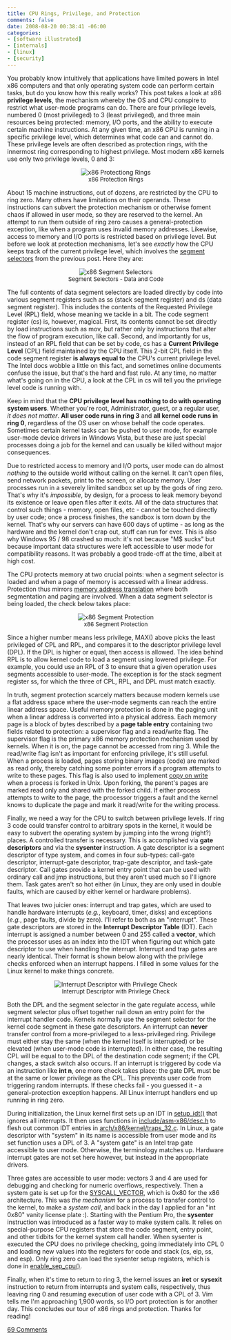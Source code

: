 ```yaml
---
title: CPU Rings, Privilege, and Protection
comments: false
date: 2008-08-20 00:38:41 -06:00
categories:
- [software illustrated]
- [internals]
- [linux]
- [security]
---
```

<p> You probably know intuitively that applications have limited powers in Intel x86 computers and that only operating system code can perform certain tasks, but do you know how this really works? This post takes a look at  x86 <b>privilege levels</b>, the mechanism whereby the OS and CPU conspire to restrict what user-mode programs can do. There are four privilege levels, numbered 0 (most privileged) to 3 (least privileged), and three main resources being protected: memory, I/O ports, and the ability to execute certain machine instructions.  At any given time, an x86 CPU is running in a specific privilege level, which determines what code can and cannot do. These privilege levels are often described as protection rings, with the innermost ring corresponding to highest privilege. Most modern x86 kernels use only two privilege levels, 0 and 3: </p>  <p align="center"> 	<img alt="x86 Protectiong Rings" src="http://static.duartes.org/img/blogPosts/x86rings.png" /> 	<font size="-1"><br>x86 Protection Rings</font> </p>  <p> About 15 machine instructions, out of dozens, are restricted by the CPU to ring zero. Many others have limitations on their operands. These instructions can  subvert the protection mechanism or otherwise foment chaos if allowed in user mode, so they are reserved to the kernel. An attempt to run them outside of ring zero causes a general-protection exception, like when a program uses invalid memory addresses. Likewise, access to memory and I/O ports is restricted based on privilege level. But before we look at protection mechanisms, let's see <i>exactly</i> how the CPU keeps track of the current privilege level, which involves the <a href="http://duartes.org/gustavo/blog/post/memory-translation-and-segmentation">segment selectors</a> from the previous post. Here they are: </p>  <p align="center"> 	<img alt="x86 Segment Selectors" src="http://static.duartes.org/img/blogPosts/segmentSelectorDataAndCode.png" /> 	<font size="-1"><br>Segment Selectors - Data and Code</font> </p>  <p> The full contents of data segment selectors are loaded directly by code into various segment registers such as  ss (stack segment register) and ds (data segment register). This includes the contents of the Requested Privilege Level (RPL) field, whose meaning we tackle in a bit.   The code segment register (cs) is, however, magical.   First, its contents cannot be set directly by load instructions such as mov, but rather only by instructions that alter the flow of program execution, like call. Second, and importantly for us, instead of an RPL field that can be set by code, cs  has a <b>Current Privilege Level</b> (CPL) field maintained by the CPU itself. This 2-bit CPL field in the code segment register <b>is always equal to</b> the CPU's current privilege level.  The Intel docs wobble a little on this fact, and sometimes online documents confuse the issue, but that's the hard and fast rule. At any time, no matter what's going on in the CPU, a look at the CPL in cs will tell you the privilege level code is running with. </p>  <p> Keep in mind that the <b>CPU privilege level has nothing to do with operating system users</b>. Whether you're root, Administrator, guest, or a regular user, <i>it does not matter</i>. <b>All user code runs in ring 3</b> and <b>all kernel 	code runs in ring 0</b>, regardless of the OS user on whose behalf the code operates. Sometimes certain kernel tasks can be pushed to user mode, for example user-mode device drivers in Windows Vista, but these are just special processes  doing a job for the kernel and can usually be killed without major consequences.  </p>  <p> Due to restricted access to memory and I/O ports, user mode can do almost <i>nothing</i> to the outside world without calling on the kernel. It can't open files, send network packets, print to the screen, or allocate memory. User processes run in a severely limited sandbox set up by the gods of ring zero. That's why it's <i>impossible</i>, by design, for a process to leak memory beyond its existence or leave open files after it exits. All of the data structures that control such things - memory, open files, etc - cannot be touched directly by user code; once a process finishes, the sandbox is torn down by the kernel. That's why our servers can have 600 days of uptime - as long as the hardware and the kernel don't crap out, stuff can run for ever. This is also why Windows 95 / 98 crashed so much: it's not because "M$ sucks"  but because important data structures were left accessible to user mode for compatibility reasons. It was  probably a good trade-off at the time, albeit at high cost. </p>  <p> The CPU protects memory at two crucial points: when a segment selector is loaded and when a page of memory is accessed with a linear address. Protection thus mirrors <a href="http://duartes.org/gustavo/blog/post/memory-translation-and-segmentation">memory address translation</a> where both segmentation and paging are involved. When a data segment selector is being loaded, the check below takes place: </p>  <p align="center"> 	<img alt="x86 Segment Protection" src="http://static.duartes.org/img/blogPosts/segmentProtection.png" /> 	<font size="-1"><br>x86 Segment Protection</font> </p>  <p> Since a higher number means less privilege, MAX() above picks the least privileged of CPL and RPL, and compares it to the descriptor privilege level (DPL). If the DPL is higher or equal, then access is allowed.  The idea behind RPL is to allow kernel code to load a segment using lowered privilege. For example, you could use an RPL of 3 to ensure that a given operation uses segments accessible to user-mode. The exception is for the stack segment register ss, for which the three of CPL, RPL, and DPL must match exactly. </p>  <p> In truth, segment protection scarcely matters because modern kernels use a flat address space where the user-mode segments can reach the entire linear address space.  Useful memory protection is done in the paging unit when a linear address is converted into a physical address. Each memory page is a block of bytes described by a <b>page table entry</b> containing two fields related to protection: a supervisor flag and a read/write flag.  The supervisor flag is the primary x86 memory protection mechanism used by kernels. When it is on, the page cannot be accessed from ring 3.  While the read/write flag isn't as important for enforcing privilege, it's still useful. When a process is loaded, pages storing binary images (code) are marked as read only, thereby catching some pointer errors if a program attempts to write to these pages. This flag is also used to implement <a href="http://todo">copy on write</a> when a process is forked in Unix. Upon forking, the parent's pages are marked read only and shared with the forked child. If either process attempts to write to the page, the processor triggers a fault and the kernel knows to duplicate the page and mark it read/write for the writing process.  </p>  <p> Finally, we need a way for the CPU to switch between privilege levels.  If ring 3 code could transfer control to arbitrary spots in the kernel, it would be easy to subvert the operating system by jumping into the wrong (right?) places. A controlled transfer is necessary. This is accomplished via <b>gate descriptors</b> and  via the <b>sysenter</b> instruction. A gate descriptor is a segment descriptor of type system, and comes in four sub-types: call-gate descriptor, interrupt-gate descriptor, trap-gate descriptor, and task-gate descriptor. Call gates provide a kernel entry point that can be used with ordinary call and jmp instructions, but they aren't used much so I'll ignore them. Task gates aren't so hot either (in Linux, they are only used in double faults, which are caused by either kernel or hardware problems). </p>  <p> That leaves two juicier ones: interrupt and trap gates, which are used to handle hardware interrupts (<i>e.g.</i>, keyboard, timer, disks) and  exceptions (<i>e.g.</i>, page faults, divide by zero). I'll refer to both as an "interrupt".  These gate descriptors are stored in the <b>Interrupt Descriptor Table</b> (IDT).  Each interrupt is assigned a number between 0 and 255 called a <b>vector</b>, which the processor uses as an index into the IDT when figuring out which gate descriptor to use when handling the interrupt. Interrupt and trap gates are nearly identical. Their format is shown below along with the privilege checks enforced when an interrupt happens. I filled in some values for the Linux kernel to make things concrete. </p>  <p align="center"> 	<img alt="Interrupt Descriptor with Privilege Check" src="http://static.duartes.org/img/blogPosts/interruptDescriptorWithPrivilegeCheck.png" /> 	<font size="-1"><br>Interrupt Descriptor with Privilege Check</font> </p>  <p> Both the DPL and the segment selector in the gate regulate access, while segment selector plus offset together nail down an entry point for the interrupt handler code. Kernels normally use the segment selector for the kernel code segment in these gate descriptors. An interrupt can <b>never</b> transfer control from a more-privileged to a less-privileged ring. Privilege must either stay the same (when the kernel itself is interrupted) or be elevated (when user-mode code is interrupted). In either case, the resulting CPL will be equal to to the DPL of the destination code segment; if the CPL changes, a stack switch also occurs. If an interrupt is triggered by code via an instruction like <b>int n</b>, one more check takes place: the gate DPL must be at the same or lower privilege as the CPL. This prevents user code from triggering random interrupts. If these checks fail - you guessed it - a general-protection exception happens. All Linux interrupt handlers end up running in ring zero. </p>  <p> During initialization, the Linux kernel first sets up an IDT in <a href="http://lxr.linux.no/linux+v2.6.25.6/arch/x86/kernel/head_32.S#L475">setup_idt()</a> that ignores all interrupts. It then uses functions in <a href="http://lxr.linux.no/linux+v2.6.25.6/include/asm-x86/desc.h#L322">include/asm-x86/desc.h</a> to flesh out common IDT entries in <a href="http://lxr.linux.no/linux+v2.6.25.6/arch/x86/kernel/traps_32.c#L1140">arch/x86/kernel/traps_32.c</a>. In Linux, a gate descriptor with "system" in its name is accessible from user mode and its set function uses a DPL of 3. A "system gate" is an Intel trap gate accessible to user mode. Otherwise, the terminology matches up. Hardware interrupt gates are not set here however, but instead in the appropriate drivers. </p>  <p> Three gates are accessible to user mode: vectors 3 and 4 are used for debugging and checking for numeric overflows, respectively. Then a system gate is set up for the <a href="http://lxr.linux.no/linux+v2.6.25.6/include/asm-x86/mach-default/irq_vectors.h#L31">SYSCALL_VECTOR</a>, which is 0x80 for the x86 architecture. This was <i>the mechanism</i> for a process to transfer control to the kernel, to make a <i>system call</i>, and back in the day I applied for an  "int 0x80" vanity license plate :).  Starting with the Pentium Pro, the <b>sysenter</b> instruction was introduced as a faster way to make system calls. It relies on special-purpose CPU registers that store the code segment, entry point, and other tidbits for the kernel system call handler. When sysenter is executed the CPU does no privilege checking, going immediately into CPL 0 and loading new values into the registers for code and stack (cs, eip, ss, and esp). Only ring zero can load the sysenter setup registers, which is done in <a href="http://lxr.linux.no/linux+v2.6.25.6/arch/x86/vdso/vdso32-setup.c#L235">enable_sep_cpu()</a>. </p>  <p> Finally, when it's time to return to ring 3, the kernel issues an <b>iret</b> or <b>sysexit</b> instruction to return from interrupts and system calls, respectively, thus leaving ring 0 and resuming execution of user code with a CPL of 3. Vim tells me I'm approaching 1,900 words, so I/O port protection is for another day. This concludes our tour of x86 rings and protection. Thanks for reading! </p>

[69 Comments](/comments/cpu-rings.html)
